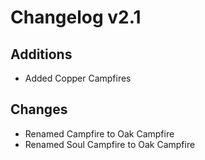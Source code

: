 # Changelog v2.1

## Additions
- Added Copper Campfires

## Changes
- Renamed Campfire to Oak Campfire
- Renamed Soul Campfire to Oak Campfire
